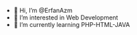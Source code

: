 - 👋 Hi, I’m @ErfanAzm
- 👀 I’m interested in Web Development
- 🌱 I’m currently learning PHP-HTML-JAVA


<!---
ErfanAzm/ErfanAzm is a ✨ special ✨ repository because its `README.md` (this file) appears on your GitHub profile.
You can click the Preview link to take a look at your changes.
--->
